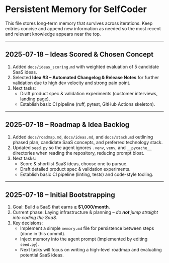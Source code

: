 # Persistent Memory for SelfCoder

This file stores long-term memory that survives across iterations. Keep entries concise and append new information as needed so the most recent and relevant knowledge appears near the top.

---
## 2025-07-18 – Ideas Scored & Chosen Concept
1. Added `docs/ideas_scoring.md` with weighted evaluation of 5 candidate SaaS ideas.
2. Selected **Idea #3 – Automated Changelog & Release Notes** for further validation due to high dev velocity and strong pain point.
3. Next tasks:
   - Draft product spec & validation experiments (customer interviews, landing page).
   - Establish basic CI pipeline (ruff, pytest, GitHub Actions skeleton).

---
## 2025-07-18 – Roadmap & Idea Backlog
1. Added `docs/roadmap.md`, `docs/ideas.md`, and `docs/stack.md` outlining phased plan, candidate SaaS concepts, and preferred technology stack.
2. Updated `seed.py` so the agent ignores `.venv`, `venv`, and `__pycache__` directories when reading the repository, reducing prompt bloat.
3. Next tasks:
   - Score & shortlist SaaS ideas, choose one to pursue.
   - Draft detailed product spec & validation experiments.
   - Establish basic CI pipeline (linting, tests) and code-style tooling.

---
## 2025-07-18 – Initial Bootstrapping
1. Goal: Build a SaaS that earns **≥ $1,000/month**.
2. Current phase: Laying infrastructure & planning – _do **not** jump straight into coding the SaaS._
3. Key decisions:
   - Implement a simple `memory.md` file for persistence between steps (done in this commit).
   - Inject memory into the agent prompt (implemented by editing `seed.py`).
   - Next tasks will focus on writing a high-level roadmap and evaluating potential SaaS ideas.
